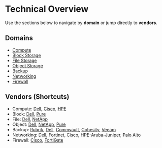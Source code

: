 # Technical Overview

Use the sections below to navigate by **domain** or jump directly to **vendors**.

## Domains
- [Compute](compute/)
- [Block Storage](block-storage/)
- [File Storage](file-storage/)
- [Object Storage](object-storage/)
- [Backup](backup/)
- [Networking](networking/)
- [Firewall](firewall/)

## Vendors (Shortcuts)
- Compute: [Dell](compute/dell/), [Cisco](compute/cisco/), [HPE](compute/hpe/)
- Block: [Dell](block-storage/dell/), [Pure](block-storage/pure/)
- File: [Dell](file-storage/dell/), [NetApp](file-storage/netapp/)
- Object: [Dell](object-storage/dell/), [NetApp](object-storage/netapp/), [Pure](object-storage/pure/)
- Backup: [Rubrik](backup/rubrik/), [Dell](backup/dell/), [Commvault](backup/commvault/), [Cohesity](backup/cohesity/), [Veeam](backup/veeam/)
- Networking: [Dell](networking/dell/), [Fortinet](networking/fortinet/), [Cisco](networking/cisco/), [HPE-Aruba-Juniper](networking/hpe-aruba-juniper/), [Palo Alto](networking/palo-alto/)
- Firewall: [Cisco](firewall/cisco/), [FortiGate](firewall/fortigate/)
